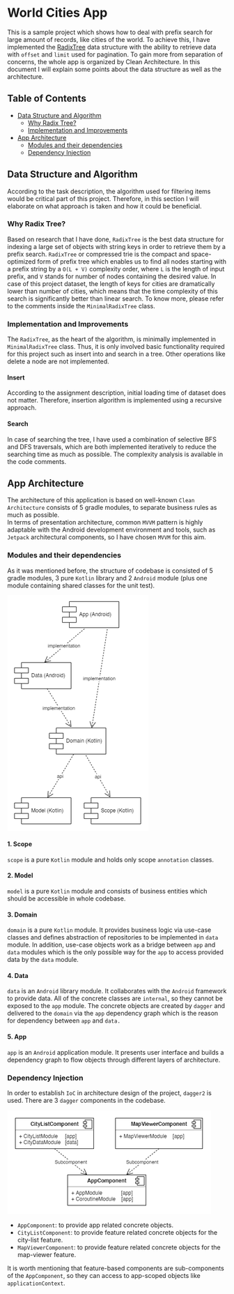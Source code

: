 # World Cities App

This is a sample project which shows how to deal with prefix search for large amount of records, like cities of the world.
To achieve this, I have implemented the [RadixTree](https://en.wikipedia.org/wiki/Radix_tree) data structure with the ability
to retrieve data with `offset` and `limit` used for pagination. To gain more from separation of concerns, the whole app is
organized by Clean Architecture. In this document I will explain some points about the data structure as well as the architecture.

Table of Contents
-----------------

- [Data Structure and Algorithm](#data-structure-and-algorithm)
  - [Why Radix Tree?](#why-radix-tree)
  - [Implementation and Improvements](#implementation-and-improvements)
- [App Architecture](#app-architecture)
  - [Modules and their dependencies](#modules-and-their-dependencies)
  - [Dependency Injection](#dependency-injection)

Data Structure and Algorithm
----------------------------
According to the task description, the algorithm used for filtering items would be critical part of this project. Therefore,
in this section I will elaborate on what approach is taken and how it could be beneficial.

###  Why Radix Tree?
Based on research that I have done, `RadixTree` is the best data structure for indexing a large set of objects with string keys
in order to retrieve them by a prefix search. `RadixTree` or compressed trie is the compact and space-optimized form of prefix tree
which enables us to find all nodes starting with a prefix string by a `O(L + V)` complexity order, where `L` is the length of input
prefix, and `V` stands for number of nodes containing the desired value. In case of this project dataset, the length of keys for
cities are dramatically lower than number of cities, which means that the time complexity of this search is significantly better
than linear search. To know more, please refer to the comments inside the `MinimalRadixTree` class.

###  Implementation and Improvements
The `RadixTree`, as the heart of the algorithm, is minimally implemented in `MinimalRadixTree` class.
Thus, it is only involved basic functionality required for this project such as insert into and search in a tree.
Other operations like delete a node are not implemented.

#### Insert
According to the assignment description, initial loading time of dataset does not matter. Therefore, insertion algorithm is
implemented using a recursive approach.

#### Search
In case of searching the tree, I have used a combination of selective BFS and DFS traversals, which are both implemented
iteratively to reduce the searching time as much as possible. The complexity analysis is available in the code comments.

App Architecture
----------------
The architecture of this application is based on well-known `Clean Architecture` consists of 5 gradle modules, to separate
business rules as much as possible.  
In terms of presentation architecture, common `MVVM` pattern is highly adaptable with the Android development environment
and tools, such as `Jetpack` architectural components, so I have chosen `MVVM` for this aim.

###  Modules and their dependencies
As it was mentioned before, the structure of codebase is consisted of 5 gradle modules, 3 pure `Kotlin` library and 2
`Android` module (plus one module containing shared classes for the unit test).

![](/static/modules.png)

#### 1. Scope
`scope` is a pure `Kotlin` module and holds only scope `annotation` classes.

#### 2. Model
`model` is a pure `Kotlin` module and consists of business entities which should be accessible in whole codebase.

#### 3. Domain
`domain` is a pure `Kotlin` module. It provides business logic via use-case classes and defines abstraction of repositories to be
implemented in `data` module. In addition, use-case objects work as a bridge between `app` and `data` modules which is the only
possible way for the `app` to access provided data by the `data` module.

#### 4. Data
`data` is an `Android` library module. It collaborates with the `Android` framework to provide data. All of the concrete classes
are `internal`, so they cannot be exposed to the `app` module. The concrete objects are created by `dagger` and delivered to the
`domain` via the `app` dependency graph which is the reason for dependency between `app` and `data.`

#### 5. App
`app` is an `Android` application module. It presents user interface and builds a dependency graph to flow objects through different
layers of architecture.

###  Dependency Injection
In order to establish `IoC` in architecture design of the project, `dagger2` is used. There are 3 `dagger` components in the codebase.

![](/static/dagger.png)

- `AppComponent`: to provide app related concrete objects.
- `CityListComponent`: to provide feature related concrete objects for the city-list feature.
- `MapViewerComponent`: to provide feature related concrete objects for the map-viewer feature.

It is worth mentioning that feature-based components are sub-components of the `AppComponent`, so they can access to app-scoped objects
like `applicationContext`.
